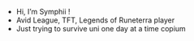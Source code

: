 - Hi, I’m Symphii !
- Avid League, TFT, Legends of Runeterra player
- Just trying to survive uni one day at a time copium

